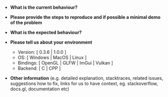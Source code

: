 <!--
**Note: For support questions and feature requests, please use discussions**.
This repository's issues are reserved for bug reports.
-->

* **What is the current behaviour?**

* **Please provide the steps to reproduce and if possible a minimal demo of the problem**

* **What is the expected behaviour?**

* **Please tell us about your environment**

  - Version: [ 0.3.6 | 1.0.0 ]
  - OS: [ Windows | MacOS | Linux ]
  - Bindings: [ OpenGL | GLFW | ImGui | Vulkan ]
  - Backend: [ C | CPP ]

* **Other information** (e.g. detailed explanation, stacktraces, related issues, suggestions how to fix, links for us to have context, eg. stackoverflow, docs.gl, documentation etc)

